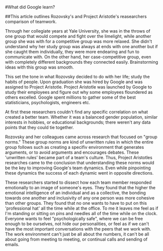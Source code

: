 #What did Google learn?

##This article outlines Rozovsky's and Project Aristotle's reasearchers comparison of teamwork.

Through her collegiate years at Yale University, she was in the throws of one group that would compete and fight over the limelight, while another group she was with for a competitive group was more relaxed. She didn't understand why her study group was always at ends with one another but if she caught them individually, they were more endearing and fun to communicate with. On the other hand, her case-competitive group, even with completely different backgrounds they connected easily. Brainstorming ideas with this group was smooth.

This set the tone in what Rozovsky decided to do with her life; study the habits of people. Upon graduation she was hired by Google and was assigned to Project Aristotle.
Project Aristotle was launched by Google to study their employees and figure out why some employees floundered as others excelled. Google spent millions to gather some of the best statisticians, psychologists, engineers etc.

At first these researchers couldn't find any specific correlation on what created a better team. Whether it was a balanced gender population, similar interests in hobbies, or educational backgrounds; there weren't any data points that they could tie together.

Rozovsky and her colleagues came across research that focused on "group norms." These group norms are kind of unwritten rules in which the entire group follows such as creating a specifiv environment that generates arguments, or to avoid arguments and encourages debates. These 'unwritten rules' became part of a team's culture. Thus, Project Aristotles researches came to the conclusion that understanding these norms would be the key to improving Google's team dynamics. Even while pinpointing these dynamics the success of each dynamic went in opposite directions.

These researchers started to dissect how each team member responded emotionally to an image of someone's eyes. They found that the higher the emotional intelligence of an individual and as a collective, the bonding towards one another and inclusivity of any one person was more cohesive than other groups. They found that no one wants to have to put on this 'professional hat' all the time while at the office. To me it leaves me feel as if I'm standing or sitting on pins and needles all of the time while on the clock. Everyone wants to feel "psychologically safe", where we can be free enough to be ourselves, not hide our personalities, or feel as if we can't have the most important conversations with the peers that we work with. The work environment can't just be all about the numbers, it can't be all about going from meeting to meeting, or continual calls and sending of emails.




